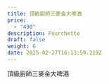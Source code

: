 ```yaml
---
title: 頂級廚師三麥金大啤酒
price:
  - "490"
description: Fourchette
draft: false
weight: 6
date: 2025-02-27T16:13:59.219Z
---
```

頂級廚師三麥金大啤酒